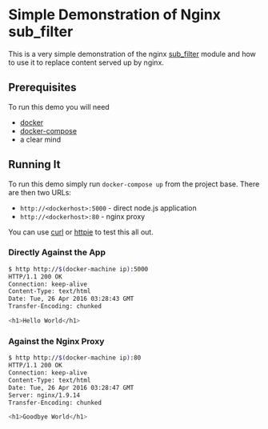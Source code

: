 # Simple Demonstration of Nginx sub_filter
This is a very simple demonstration of the nginx [sub_filter]() module
and how to use it to replace content served up by nginx. 

## Prerequisites

To run this demo you will need

- [docker](https://docs.docker.com/linux/step_one/)
- [docker-compose](https://docs.docker.com/compose/)
- a clear mind

## Running It

To run this demo simply run `docker-compose up` from the project base.
There are then two URLs:

- `http://<dockerhost>:5000` - direct node.js application
- `http://<dockerhost>:80` - nginx proxy

You can use [curl](https://curl.haxx.se/) or [httpie](https://github.com/jkbrzt/httpie) to test this all out.

### Directly Against the App
```bash
$ http http://$(docker-machine ip):5000
HTTP/1.1 200 OK
Connection: keep-alive
Content-Type: text/html
Date: Tue, 26 Apr 2016 03:28:43 GMT
Transfer-Encoding: chunked

<h1>Hello World</h1>

```

### Against the Nginx Proxy

```bash
$ http http://$(docker-machine ip):80
HTTP/1.1 200 OK
Connection: keep-alive
Content-Type: text/html
Date: Tue, 26 Apr 2016 03:28:47 GMT
Server: nginx/1.9.14
Transfer-Encoding: chunked

<h1>Goodbye World</h1>

```


